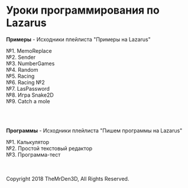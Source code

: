 <!DOCTYPE html>
<html>

<head>
   <meta charset="utf-8"> 
</head>    
    
<body>
  <h1>Уроки программирования по Lazarus </h1>
  <p><b>Примеры</b> - Исходники плейлиста "Примеры на Lazarus"</p>
    №1. MemoReplace<br>
    №2. Sender<br> 
    №3. NumberGames<br>
    №4. Random<br> 
    №5. Racing<br> 
    №6. Racing №2<br> 
    №7. LasPassword<br>
	№8. Игра Snake2D<br>
	№9. Сatch a mole
	
<br><br>
  <p><b>Программы</b> - Исходники плейлиста "Пишем программы на Lazarus"</p>
    №1. Калькулятор<br> 
    №2. Простой текстовый редактор<br>
    №3. Программа-тест<br>    
    
<br><br>
    Copyright 2018 TheMrDen3D, All Rights Reserved.
</body>    

</html>